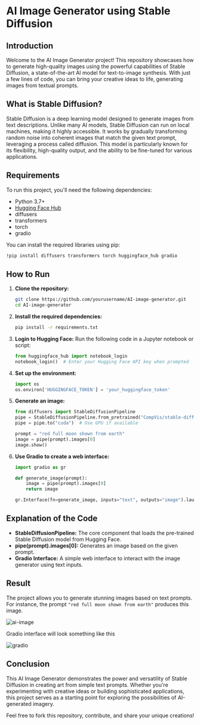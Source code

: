 # AI Image Generator using Stable Diffusion

## Introduction

Welcome to the AI Image Generator project! This repository showcases how to generate high-quality images using the powerful capabilities of Stable Diffusion, a state-of-the-art AI model for text-to-image synthesis. With just a few lines of code, you can bring your creative ideas to life, generating images from textual prompts.

## What is Stable Diffusion?

Stable Diffusion is a deep learning model designed to generate images from text descriptions. Unlike many AI models, Stable Diffusion can run on local machines, making it highly accessible. It works by gradually transforming random noise into coherent images that match the given text prompt, leveraging a process called diffusion. This model is particularly known for its flexibility, high-quality output, and the ability to be fine-tuned for various applications.

## Requirements

To run this project, you'll need the following dependencies:

- Python 3.7+
- [Hugging Face Hub](https://huggingface.co/)
- diffusers
- transformers
- torch
- gradio

You can install the required libraries using pip:

```bash
!pip install diffusers transformers torch huggingface_hub gradio
```

## How to Run

1. **Clone the repository:**
   ```bash
   git clone https://github.com/yourusername/AI-image-generator.git
   cd AI-image-generator
   ```

2. **Install the required dependencies:**
   ```bash
   pip install -r requirements.txt
   ```

3. **Login to Hugging Face:**
   Run the following code in a Jupyter notebook or script:
   ```python
   from huggingface_hub import notebook_login
   notebook_login()  # Enter your Hugging Face API key when prompted
   ```

4. **Set up the environment:**
   ```python
   import os
   os.environ['HUGGINGFACE_TOKEN'] = 'your_huggingface_token'
   ```

5. **Generate an image:**
   ```python
   from diffusers import StableDiffusionPipeline
   pipe = StableDiffusionPipeline.from_pretrained("CompVis/stable-diffusion-v1-4", use_auth_token=True)
   pipe = pipe.to("cuda")  # Use GPU if available

   prompt = "red full moon shown from earth"
   image = pipe(prompt).images[0]
   image.show()
   ```

6. **Use Gradio to create a web interface:**
   ```python
   import gradio as gr

   def generate_image(prompt):
       image = pipe(prompt).images[0]
       return image

   gr.Interface(fn=generate_image, inputs="text", outputs="image").launch()
   ```

## Explanation of the Code

- **StableDiffusionPipeline:** The core component that loads the pre-trained Stable Diffusion model from Hugging Face.
- **pipe(prompt).images[0]:** Generates an image based on the given prompt.
- **Gradio Interface:** A simple web interface to interact with the image generator using text inputs.

## Result

The project allows you to generate stunning images based on text prompts. For instance, the prompt `"red full moon shown from earth"` produces this image.

![ai-image](https://github.com/user-attachments/assets/c2b59752-3a76-4f72-a226-dd5d1fef35a6)

Gradio interface will look something like this

![gradio](https://github.com/user-attachments/assets/738e7c4c-ab51-4f9c-af95-adca01bdcf3c)


## Conclusion

This AI Image Generator demonstrates the power and versatility of Stable Diffusion in creating art from simple text prompts. Whether you're experimenting with creative ideas or building sophisticated applications, this project serves as a starting point for exploring the possibilities of AI-generated imagery.

Feel free to fork this repository, contribute, and share your unique creations!
